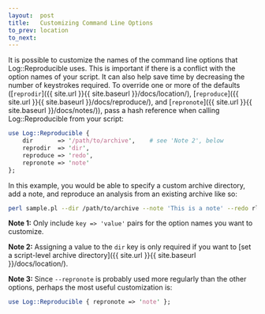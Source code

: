 ```yaml
---
layout:  post
title:   Customizing Command Line Options
to_prev: location
to_next: 
---
```

It is possible to customize the names of the command line options that Log::Reproducible uses. This is important if there is a conflict with the option names of your script. It can also help save time by decreasing the number of keystrokes required. To override one or more of the defaults ([`reprodir`]({{ site.url }}{{ site.baseurl }}/docs/location/), [`reproduce`]({{ site.url }}{{ site.baseurl }}/docs/reproduce/), and [`repronote`]({{ site.url }}{{ site.baseurl }}/docs/notes/)), pass a hash reference when calling Log::Reproducible from your script:

```perl
use Log::Reproducible {
    dir       => '/path/to/archive',    # see 'Note 2', below
    reprodir  => 'dir',
    reproduce => 'redo',
    repronote => 'note'
};
```

In this example, you would be able to specify a custom archive directory, add a note, and reproduce an analysis from an existing archive like so:

```sh
perl sample.pl --dir /path/to/archive --note 'This is a note' --redo rlog-sample.pl-YYYYMMDD.HHMMSS
```

**Note 1:** Only include `key => 'value'` pairs for the option names you want to customize.

**Note 2:** Assigning a value to the `dir` key is only required if you want to [set a script-level archive directory]({{ site.url }}{{ site.baseurl }}/docs/location/).

**Note 3:** Since `--repronote` is probably used more regularly than the other options, perhaps the most useful customization is:

```perl
use Log::Reproducible { repronote => 'note' };
```
